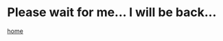 <html>
<head>
<meta http-equiv="X-UA-Compatible" content="chrome=1">
<title>sawahlunto.xyz</title>
</head>
<body>
<h1>Please wait for me... I will be back...</h1>
<a href="//sawahlunto.net">home</a>
</body>
</html>
